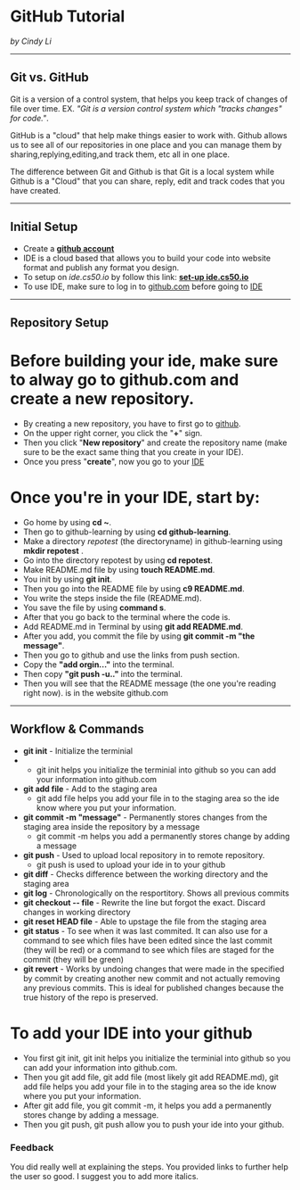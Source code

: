 # GitHub Tutorial

_by Cindy Li_

---
## Git vs. GitHub
Git is a version of a control system, that helps you keep track of changes of file over time. EX. _"Git is a version control system which "tracks changes" for code."_.

GitHub is a "cloud" that help make things easier to work with. Github allows us to see all of our repositories in one place and you can manage them by sharing,replying,editing,and track them, etc all in one place.

The difference between Git and Github is that Git is a local system while Github is a "Cloud" that you can share, reply, edit and track codes that you have created.


---
## Initial Setup
* Create a [**github account**](https://github.com)
* IDE is a cloud based that allows you to build your code into website format and publish any format you design.
* To setup on _ide.cs50.io_ by follow this link: [**set-up ide.cs50.io**](https://github.com/hstatsep/ide50)
* To use IDE, make sure to log in to [github.com](www.github.com) before going to [IDE](www.ide.cs50.io)


---
## Repository Setup

# Before building your ide, make sure to alway go to github.com and create a new repository.
* By creating a new repository, you have to first go to [github](github.com).
* On the upper right corner, you click the "**+**" sign.
* Then you click "**New repository**" and create the repository name (make sure to be the exact same thing that you create in your IDE).
* Once you press "**create**", now you go to your [IDE](www.ide.cs50.io)

# Once you're in your IDE, start by:
* Go home by using **cd ~**.
* Then go to github-learning by using **cd github-learning**.
* Make a directory _repotest_ (the directoryname)  in github-learning using **mkdir repotest** .
* Go into the directory repotest by using **cd repotest**.
* Make README.md file by using **touch README.md**.
* You init by using **git init**.
* Then you go into the README file by using **c9 README.md**.
* You write the steps inside the file (README.md).
* You save the file by using **command s**.
* After that you go back to the terminal where the code is.
* Add README.md in Terminal by using **git add README.md**.
* After you add, you commit the file by using **git commit -m "the message"**.
* Then you go to github and use the links from push section.
* Copy the **"add orgin..."** into the terminal.
* Then copy **"git push -u.."** into the terminal.
* Then you will see that the README message (the one you're reading right now). is in the website github.com


---
## Workflow & Commands
* **git init** - Initialize the terminial
*  * git init helps you initialize the terminial into github so you can add your information into github.com
* **git add file** - Add to the staging area
  * git add file helps you add your file in to the staging area so the ide know where you put your information.
* **git commit -m "message"** - Permanently stores changes from the staging area inside the repository by a message
  * git commit -m helps you add a permanently stores change by adding a message
* **git push** - Used to upload local repository in to  remote repository.
  * git push is used to upload your ide in to your github
* **git diff** - Checks difference between the working directory  and the staging area
* **git log** - Chronologically on the resportitory. Shows all previous commits
* **git checkout -- file** - Rewrite the line but forgot the exact. Discard changes in working directory
* **git reset HEAD file** - Able to upstage the file from the staging area
* **git status** - To see when it was last commited. It can also use for a command to see which files have been edited since the last commit (they will be red) or a command to see which files are staged for the commit (they will be green)
* **git revert** - Works by undoing changes that were made in the specified by commit by creating another new commit and not actually removing any previous commits. This is ideal for published changes because the true history of the repo is preserved.

# To add your IDE into your github
* You first git init, git init helps you initialize the terminial into github so you can add your information into github.com.
* Then you git add file, git add file (most likely git add README.md), git add file helps you add your file in to the staging area so the ide know where you put your information.
* After git add file, you git commit -m, it helps you add a permanently stores change by adding a message.
* Then you git push, git push allow you to push your ide into your github.

### Feedback 
 You did really well at explaining the steps.
 You provided links to further help the user so good.
 I suggest you to add more italics. 